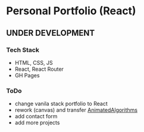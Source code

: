 # Personal Portfolio (React)

## UNDER DEVELOPMENT

### Tech Stack
- HTML, CSS, JS
- React, React Router
- GH Pages



### ToDo
- change vanila stack portfolio to React
- rework (canvas) and transfer [AnimatedAlgorithms](https://github.com/rafaelmikayelyan/animated-algorithms)
- add contact form
- add more projects
